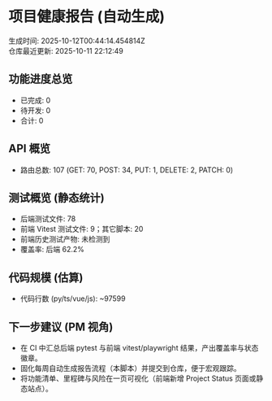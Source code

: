 # 项目健康报告 (自动生成)

生成时间: 2025-10-12T00:44:14.454814Z  
仓库最近更新: 2025-10-11 22:12:49

## 功能进度总览
- 已完成: 0
- 待开发: 0
- 合计: 0

## API 概览
- 路由总数: 107 (GET: 70, POST: 34, PUT: 1, DELETE: 2, PATCH: 0)

## 测试概览 (静态统计)
- 后端测试文件: 78
- 前端 Vitest 测试文件: 9；其它脚本: 20
- 前端历史测试产物: 未检测到
- 覆盖率: 后端 62.2%

## 代码规模 (估算)
- 代码行数 (py/ts/vue/js): ~97599

## 下一步建议 (PM 视角)
- 在 CI 中汇总后端 pytest 与前端 vitest/playwright 结果，产出覆盖率与状态徽章。
- 固化每周自动生成报告流程（本脚本）并提交到仓库，便于宏观跟踪。
- 将功能清单、里程碑与风险在一页可视化（前端新增 Project Status 页面或静态站点）。
